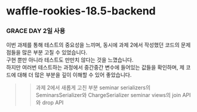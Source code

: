 # waffle-rookies-18.5-backend

### GRACE DAY 2일 사용

이번 과제를 통해 테스트의 중요성을 느끼며, 동시에 과제 2에서 작성했던 코드의 문제점들을 많은 부분 고칠 수 있었습니다.  
구현 뿐만 아니라 테스트도 만만치 않다는 것을 느꼈습니다.  
하지만 여러번 테스트하는 과정에서 중간중간 변수에 들어있는 값들을 확인하며, 제 코드에 대해 더 많은 부분을 깊이 이해할 수 있어 좋았습니다.

>> 과제 2에서 새롭게 고친 부분
seminar serializers의 SeminarsSerializer와 ChargeSerializer
seminar views의 join API와 drop API
